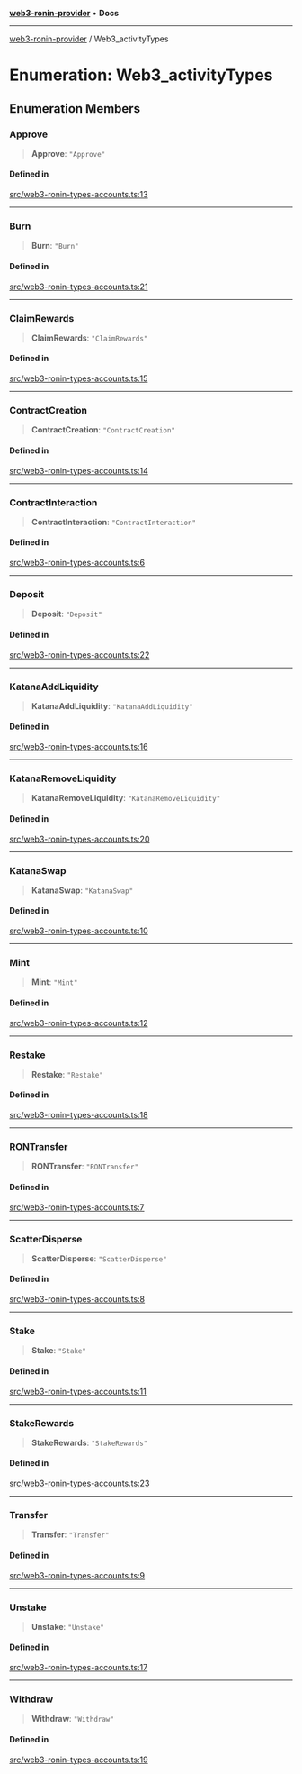[**web3-ronin-provider**](../README.md) • **Docs**

***

[web3-ronin-provider](../globals.md) / Web3\_activityTypes

# Enumeration: Web3\_activityTypes

## Enumeration Members

### Approve

> **Approve**: `"Approve"`

#### Defined in

[src/web3-ronin-types-accounts.ts:13](https://github.com/chuacw/web3-ronin-provider/blob/3fc214e27766815592deb24c85c0a23477593bed/src/web3-ronin-types-accounts.ts#L13)

***

### Burn

> **Burn**: `"Burn"`

#### Defined in

[src/web3-ronin-types-accounts.ts:21](https://github.com/chuacw/web3-ronin-provider/blob/3fc214e27766815592deb24c85c0a23477593bed/src/web3-ronin-types-accounts.ts#L21)

***

### ClaimRewards

> **ClaimRewards**: `"ClaimRewards"`

#### Defined in

[src/web3-ronin-types-accounts.ts:15](https://github.com/chuacw/web3-ronin-provider/blob/3fc214e27766815592deb24c85c0a23477593bed/src/web3-ronin-types-accounts.ts#L15)

***

### ContractCreation

> **ContractCreation**: `"ContractCreation"`

#### Defined in

[src/web3-ronin-types-accounts.ts:14](https://github.com/chuacw/web3-ronin-provider/blob/3fc214e27766815592deb24c85c0a23477593bed/src/web3-ronin-types-accounts.ts#L14)

***

### ContractInteraction

> **ContractInteraction**: `"ContractInteraction"`

#### Defined in

[src/web3-ronin-types-accounts.ts:6](https://github.com/chuacw/web3-ronin-provider/blob/3fc214e27766815592deb24c85c0a23477593bed/src/web3-ronin-types-accounts.ts#L6)

***

### Deposit

> **Deposit**: `"Deposit"`

#### Defined in

[src/web3-ronin-types-accounts.ts:22](https://github.com/chuacw/web3-ronin-provider/blob/3fc214e27766815592deb24c85c0a23477593bed/src/web3-ronin-types-accounts.ts#L22)

***

### KatanaAddLiquidity

> **KatanaAddLiquidity**: `"KatanaAddLiquidity"`

#### Defined in

[src/web3-ronin-types-accounts.ts:16](https://github.com/chuacw/web3-ronin-provider/blob/3fc214e27766815592deb24c85c0a23477593bed/src/web3-ronin-types-accounts.ts#L16)

***

### KatanaRemoveLiquidity

> **KatanaRemoveLiquidity**: `"KatanaRemoveLiquidity"`

#### Defined in

[src/web3-ronin-types-accounts.ts:20](https://github.com/chuacw/web3-ronin-provider/blob/3fc214e27766815592deb24c85c0a23477593bed/src/web3-ronin-types-accounts.ts#L20)

***

### KatanaSwap

> **KatanaSwap**: `"KatanaSwap"`

#### Defined in

[src/web3-ronin-types-accounts.ts:10](https://github.com/chuacw/web3-ronin-provider/blob/3fc214e27766815592deb24c85c0a23477593bed/src/web3-ronin-types-accounts.ts#L10)

***

### Mint

> **Mint**: `"Mint"`

#### Defined in

[src/web3-ronin-types-accounts.ts:12](https://github.com/chuacw/web3-ronin-provider/blob/3fc214e27766815592deb24c85c0a23477593bed/src/web3-ronin-types-accounts.ts#L12)

***

### Restake

> **Restake**: `"Restake"`

#### Defined in

[src/web3-ronin-types-accounts.ts:18](https://github.com/chuacw/web3-ronin-provider/blob/3fc214e27766815592deb24c85c0a23477593bed/src/web3-ronin-types-accounts.ts#L18)

***

### RONTransfer

> **RONTransfer**: `"RONTransfer"`

#### Defined in

[src/web3-ronin-types-accounts.ts:7](https://github.com/chuacw/web3-ronin-provider/blob/3fc214e27766815592deb24c85c0a23477593bed/src/web3-ronin-types-accounts.ts#L7)

***

### ScatterDisperse

> **ScatterDisperse**: `"ScatterDisperse"`

#### Defined in

[src/web3-ronin-types-accounts.ts:8](https://github.com/chuacw/web3-ronin-provider/blob/3fc214e27766815592deb24c85c0a23477593bed/src/web3-ronin-types-accounts.ts#L8)

***

### Stake

> **Stake**: `"Stake"`

#### Defined in

[src/web3-ronin-types-accounts.ts:11](https://github.com/chuacw/web3-ronin-provider/blob/3fc214e27766815592deb24c85c0a23477593bed/src/web3-ronin-types-accounts.ts#L11)

***

### StakeRewards

> **StakeRewards**: `"StakeRewards"`

#### Defined in

[src/web3-ronin-types-accounts.ts:23](https://github.com/chuacw/web3-ronin-provider/blob/3fc214e27766815592deb24c85c0a23477593bed/src/web3-ronin-types-accounts.ts#L23)

***

### Transfer

> **Transfer**: `"Transfer"`

#### Defined in

[src/web3-ronin-types-accounts.ts:9](https://github.com/chuacw/web3-ronin-provider/blob/3fc214e27766815592deb24c85c0a23477593bed/src/web3-ronin-types-accounts.ts#L9)

***

### Unstake

> **Unstake**: `"Unstake"`

#### Defined in

[src/web3-ronin-types-accounts.ts:17](https://github.com/chuacw/web3-ronin-provider/blob/3fc214e27766815592deb24c85c0a23477593bed/src/web3-ronin-types-accounts.ts#L17)

***

### Withdraw

> **Withdraw**: `"Withdraw"`

#### Defined in

[src/web3-ronin-types-accounts.ts:19](https://github.com/chuacw/web3-ronin-provider/blob/3fc214e27766815592deb24c85c0a23477593bed/src/web3-ronin-types-accounts.ts#L19)
